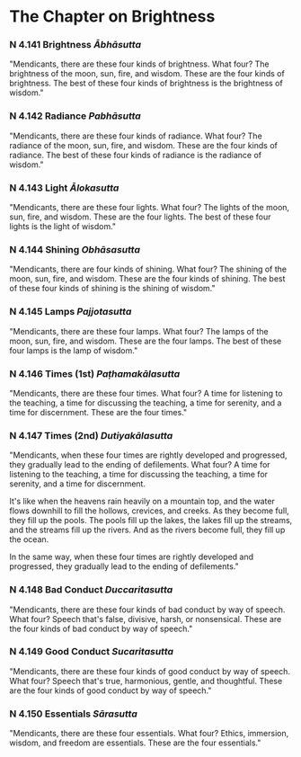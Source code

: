 # The Chapter on Brightness


### N 4.141 Brightness *Ābhāsutta*

"Mendicants, there are these four kinds of brightness. What four? The
brightness of the moon, sun, fire, and wisdom. These are the four kinds
of brightness. The best of these four kinds of brightness is the
brightness of wisdom."

<!--pg-->
### N 4.142 Radiance *Pabhāsutta*

"Mendicants, there are these four kinds of radiance. What four? The
radiance of the moon, sun, fire, and wisdom. These are the four kinds of
radiance. The best of these four kinds of radiance is the radiance of
wisdom."

<!--pg-->
### N 4.143 Light *Ālokasutta*

"Mendicants, there are these four lights. What four? The lights of the
moon, sun, fire, and wisdom. These are the four lights. The best of
these four lights is the light of wisdom."

<!--pg-->
### N 4.144 Shining *Obhāsasutta*

"Mendicants, there are four kinds of shining. What four? The shining of
the moon, sun, fire, and wisdom. These are the four kinds of shining.
The best of these four kinds of shining is the shining of wisdom."

<!--pg-->
### N 4.145 Lamps *Pajjotasutta*

"Mendicants, there are these four lamps. What four? The lamps of the
moon, sun, fire, and wisdom. These are the four lamps. The best of these
four lamps is the lamp of wisdom."

<!--pg-->
### N 4.146 Times (1st) *Paṭhamakālasutta*

"Mendicants, there are these four times. What four? A time for listening
to the teaching, a time for discussing the teaching, a time for
serenity, and a time for discernment. These are the four times."

<!--pg-->
### N 4.147 Times (2nd) *Dutiyakālasutta*

"Mendicants, when these four times are rightly developed and progressed,
they gradually lead to the ending of defilements. What four? A time for
listening to the teaching, a time for discussing the teaching, a time
for serenity, and a time for discernment.

It's like when the heavens rain heavily on a mountain top, and the water
flows downhill to fill the hollows, crevices, and creeks. As they become
full, they fill up the pools. The pools fill up the lakes, the lakes
fill up the streams, and the streams fill up the rivers. And as the
rivers become full, they fill up the ocean.

In the same way, when these four times are rightly developed and
progressed, they gradually lead to the ending of defilements."

<!--pg-->
### N 4.148 Bad Conduct *Duccaritasutta*

"Mendicants, there are these four kinds of bad conduct by way of speech.
What four? Speech that's false, divisive, harsh, or nonsensical. These
are the four kinds of bad conduct by way of speech."

<!--pg-->
### N 4.149 Good Conduct *Sucaritasutta*

"Mendicants, there are these four kinds of good conduct by way of
speech. What four? Speech that's true, harmonious, gentle, and
thoughtful. These are the four kinds of good conduct by way of speech."

<!--pg-->
### N 4.150 Essentials *Sārasutta*

"Mendicants, there are these four essentials. What four? Ethics,
immersion, wisdom, and freedom are essentials. These are the four
essentials."


